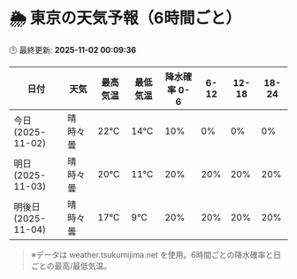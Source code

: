 # 🌦️ 東京の天気予報（6時間ごと）

🕒 最終更新: **2025-11-02 00:09:36**

| 日付 | 天気 | 最高気温 | 最低気温 | 降水確率 0-6 | 6-12 | 12-18 | 18-24 |
|------|------|----------|----------|------------|------|------|------|
| 今日 (2025-11-02) | 晴時々曇 | 22℃ | 14℃ | 10% | 0% | 0% | 0% |
| 明日 (2025-11-03) | 晴時々曇 | 20℃ | 11℃ | 20% | 20% | 20% | 20% |
| 明後日 (2025-11-04) | 晴時々曇 | 17℃ | 9℃ | 20% | 20% | 20% | 20% |

> ※データは weather.tsukumijima.net を使用。6時間ごとの降水確率と日ごとの最高/最低気温。